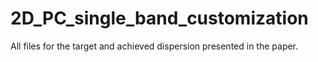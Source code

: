 # 2D_PC_single_band_customization
All files for the target and achieved dispersion presented in the paper.
